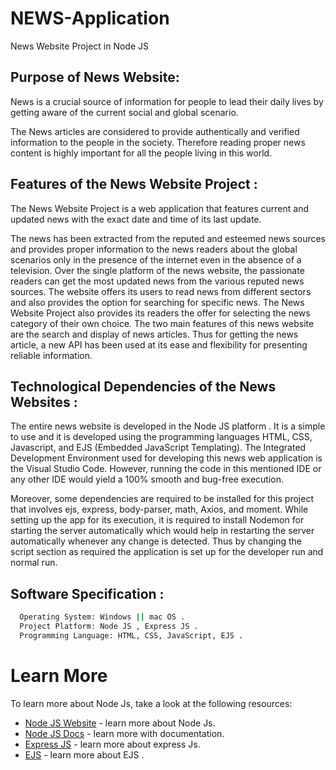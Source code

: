 # NEWS-Application
News Website Project in Node JS

## Purpose of News Website:
  News is a crucial source of information for people to lead their daily lives by getting aware of the current social and global scenario. 
  
  The News articles are considered to provide authentically and verified information to the people in the society. Therefore reading proper news content is highly important for all the people living in this world. 


## Features of the News Website Project :
  The News Website Project is a web application that features current and updated news with the exact date and time of its last update. 
  
  The news has been extracted from the reputed and esteemed news sources and provides proper information to the news readers about the global scenarios only in the presence of the internet even in the absence of a television. Over the single platform of the news website, the passionate readers can get the most updated news from the various reputed news sources. The website offers its users to read news from different sectors and also provides the option for searching for specific news. The News Website Project also provides its readers the offer for selecting the news category of their own choice. The two main features of this news website are the search and display of news articles. Thus for getting the news article, a new API has been used at its ease and flexibility for presenting reliable information.


## Technological Dependencies of the News Websites :
  The entire news website is developed in the Node JS platform . It is a simple to use and it is developed using the programming languages HTML, CSS, Javascript, and EJS (Embedded JavaScript Templating). 
  The Integrated Development Environment used for developing this news web application is the Visual Studio Code. However, running the code in this mentioned IDE or any other IDE would yield a 100% smooth and bug-free execution. 
 
  Moreover, some dependencies are required to be installed for this project that involves ejs, express, body-parser, math, Axios, and moment. While setting up the app for its execution, it is required to install Nodemon for starting the server automatically which would help in restarting the server automatically whenever any change is detected. Thus by changing the script section as required the application is set up for the developer run and normal run.

## Software Specification :
```bash
  Operating System: Windows || mac OS .
  Project Platform: Node JS , Express JS .
  Programming Language: HTML, CSS, JavaScript, EJS .
```
# Learn More

To learn more about Node Js, take a look at the following resources:

- [Node JS Website](https://nodejs.org/en/docs) - learn more about Node Js.
- [Node JS Docs](https://nodejs.org/en/docs/guides) - learn more with documentation.
- [Express JS](https://expressjs.com/en/resources/glossary.html) - learn more about express Js.
- [EJS](https://ejs.co/#docs) - learn more about EJS .
